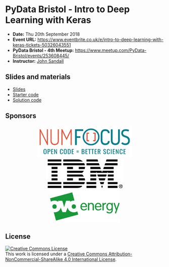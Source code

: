 # PyData Bristol - Intro to Deep Learning with Keras

* **Date:** Thu 20th September 2018
* **Event URL:** https://www.eventbrite.co.uk/e/intro-to-deep-learning-with-keras-tickets-50326043551
* **PyData Bristol - 4th Meetup:** https://www.meetup.com/PyData-Bristol/events/253608445/
* **Instructor:** [John Sandall](@john_sandall)

## Slides and materials
- [Slides][slides]
- [Starter code][starter]
- [Solution code][solution]

[slides]: ./PyData%20Bristol%20-%20Intro%20to%20Deep%20Learning%20with%20Keras%20-%20September%202018.pdf
[starter]:  ./PyData%20Bristol%20-%20Intro%20to%20Deep%20Learning%20with%20Keras%20-%20September%202018%20-%20Starter%20code.ipynb
[solution]:  ./pydata_bristol_03_pca_jaunius_urbonas.pdf

## Sponsors

<p align="center">
  <a href="https://www.numfocus.org/"><img alt='NumFocus logo' src="../images/numfocus_logo.png" hspace="20" height="100"/></a>
  <a href="https://www.numfocus.org/"><img alt='IBM logo' src="../images/IBM.jpg" hspace="20" height="100"/></a>
  <a href="https://www.ovoenergy.com/careers/vacancies"><img alt='ovo energy logo' src="../images/ovo_energy_logo.jpg" hspace="20" height="100"/></a>
</p>

## License

<a rel="license" href="http://creativecommons.org/licenses/by-nc-sa/4.0/"><img alt="Creative Commons License" style="border-width:0" src="https://i.creativecommons.org/l/by-nc-sa/4.0/88x31.png" /></a><br />This work is licensed under a <a rel="license" href="http://creativecommons.org/licenses/by-nc-sa/4.0/">Creative Commons Attribution-NonCommercial-ShareAlike 4.0 International License</a>.
